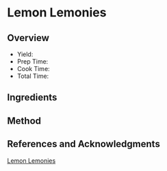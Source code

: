 # Lemon Lemonies

## Overview

- Yield:
- Prep Time:
- Cook Time:
- Total Time:

## Ingredients


## Method



## References and Acknowledgments

[Lemon Lemonies](http://www.averiecooks.com/2014/06/lemon-lemonies.html)
